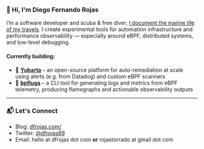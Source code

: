 ### 👋 Hi, I'm Diego Fernando Rojas

I’m a software developer and scuba & free diver, [I document the marine life of my travels](https://dfrojas.com/oceans/). I create experimental tools for automation infrastructure and performance observability — especially around eBPF, distributed systems, and low-level debugging.

#### Currently building:

- 🐋 **[Yubarta](https://github.com/yubarta/yubarta)** – an open-source platform for auto-remediation at scale using alerts (e.g. from Datadog) and custom eBPF scanners
- 🐳 **[bpfluga](https://github.com/dfrojas/bpfluga)** – a CLI tool for generating logs and metrics from eBPF telemetry, producing flamegraphs and actionable observability outputs

---

### 📬 Let's Connect

- Blog: [dfrojas.com/](https://dfrojas.com/)
- Twitter: [@dfrojas89](https://twitter.com/dfrojas89)
- Email: hello at dfrojas dot com **or** rojastorrado at gmail dot com
